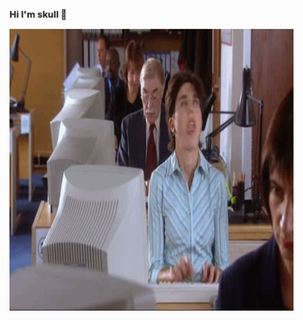 ### Hi I'm skull 👋
<img src="https://github.com/DHDAXCW/DHDAXCW/blob/main/home1.gif" width=100% height="500"></img>
<!--
![hello](https://views.whatilearened.today/views/github/DHDAXCW/deplives.svg)

![](https://github-readme-stats.vercel.app/api?username=DHDAXCW&hide=stars&show_icons=true&theme=nord)

![](https://raw.githubusercontent.com/DHDAXCW/DHDAXCW/output/github-snake.svg)

# 传送门
- DoorNet1：https://github.com/DHDAXCW/DoorNet_Series
- DoorNet2：https://github.com/DHDAXCW/DoorNet2
- NanoPi-R4S: https://github.com/DHDAXCW/NanoPi-R4S-2021
- NanoPi-R2S: https://github.com/DHDAXCW/NanoPi-R2S-2021
- NanoPi-R2C: https://github.com/DHDAXCW/NanoPi-R2C
- x86: https://github.com/DHDAXCW/FusionWRT_x86_x64
- huake-g4c:https://github.com/DHDAXCW/guangmiao-g4c
